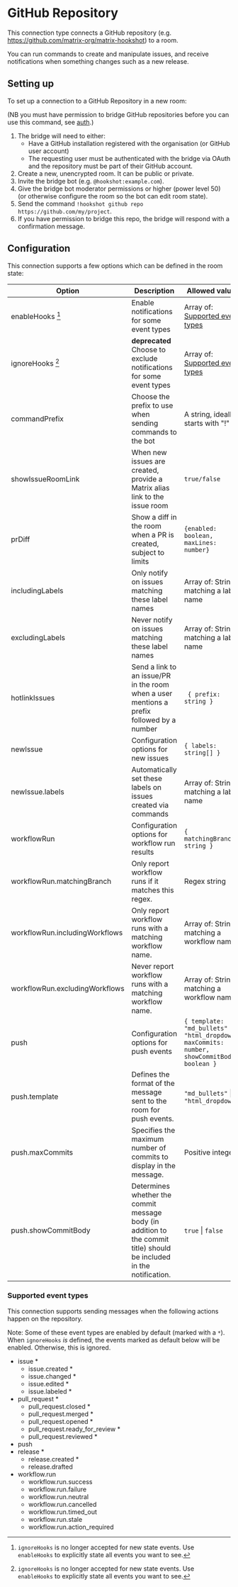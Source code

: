 # GitHub Repository

This connection type connects a GitHub repository (e.g. https://github.com/matrix-org/matrix-hookshot) to a room.

You can run commands to create and manipulate issues, and receive notifications when something changes such as
a new release.

## Setting up

To set up a connection to a GitHub Repository in a new room:

(NB you must have permission to bridge GitHub repositories before you can use this command, see [auth](../auth.html#github).)

1. The bridge will need to either:
   - Have a GitHub installation registered with the organisation (or GitHub user account)
   - The requesting user must be authenticated with the bridge via OAuth and the repository must be part of their GitHub account.
2. Create a new, unencrypted room. It can be public or private.
3. Invite the bridge bot (e.g. `@hookshot:example.com`).
4. Give the bridge bot moderator permissions or higher (power level 50) (or otherwise configure the room so the bot can edit room state).
5. Send the command `!hookshot github repo https://github.com/my/project`.
6. If you have permission to bridge this repo, the bridge will respond with a confirmation message.

## Configuration

This connection supports a few options which can be defined in the room state:

| Option                         | Description                                                                               | Allowed values                                            | Default                                      |
| ------------------------------ | ----------------------------------------------------------------------------------------- | --------------------------------------------------------- | -------------------------------------------- |
| enableHooks [^1]               | Enable notifications for some event types                                                 | Array of: [Supported event types](#supported-event-types) | If not defined, defaults are mentioned below |
| ignoreHooks [^1]               | **deprecated** Choose to exclude notifications for some event types                       | Array of: [Supported event types](#supported-event-types) | _empty_                                      |
| commandPrefix                  | Choose the prefix to use when sending commands to the bot                                 | A string, ideally starts with "!"                         | `!gh`                                        |
| showIssueRoomLink              | When new issues are created, provide a Matrix alias link to the issue room                | `true/false`                                              | `false`                                      |
| prDiff                         | Show a diff in the room when a PR is created, subject to limits                           | `{enabled: boolean, maxLines: number}`                    | `{enabled: false}`                           |
| includingLabels                | Only notify on issues matching these label names                                          | Array of: String matching a label name                    | _empty_                                      |
| excludingLabels                | Never notify on issues matching these label names                                         | Array of: String matching a label name                    | _empty_                                      |
| hotlinkIssues                  | Send a link to an issue/PR in the room when a user mentions a prefix followed by a number | ` { prefix: string }`                                     | `{prefix: "#"}`                              |
| newIssue                       | Configuration options for new issues                                                      | `{ labels: string[] }`                                    | _empty_                                      |
| newIssue.labels                | Automatically set these labels on issues created via commands                             | Array of: String matching a label name                    | _empty_                                      |
| workflowRun                    | Configuration options for workflow run results                                            | `{ matchingBranch: string }`                              | _empty_                                      |
| workflowRun.matchingBranch     | Only report workflow runs if it matches this regex.                                       | Regex string                                              | _empty_                                      |
| workflowRun.includingWorkflows | Only report workflow runs with a matching workflow name.                                  | Array of: String matching a workflow name                 | _empty_                                      |
| workflowRun.excludingWorkflows | Never report workflow runs with a matching workflow name.                                 | Array of: String matching a workflow name                 | _empty_                                      |
| push               | Configuration options for push events        | `{ template: "md_bullets" \| "html_dropdown", maxCommits: number, showCommitBody: boolean }` |_empty_ |
| push.template      | Defines the format of the message sent to the room for push events. | `"md_bullets"` \| `"html_dropdown"`|`"html_dropdown"` |
| push.maxCommits    | Specifies the maximum number of commits to display in the message. | Positive integer|`5`|
| push.showCommitBody| Determines whether the commit message body (in addition to the commit title) should be included in the notification. | `true` \| `false`|`false` |


[^1]: `ignoreHooks` is no longer accepted for new state events. Use `enableHooks` to explicitly state all events you want to see.

### Supported event types

This connection supports sending messages when the following actions happen on the repository.

Note: Some of these event types are enabled by default (marked with a `*`). When `ignoreHooks` _is_ defined,
the events marked as default below will be enabled. Otherwise, this is ignored.

- issue \*
  - issue.created \*
  - issue.changed \*
  - issue.edited \*
  - issue.labeled \*
- pull_request \*
  - pull_request.closed \*
  - pull_request.merged \*
  - pull_request.opened \*
  - pull_request.ready_for_review \*
  - pull_request.reviewed \*
- push
- release \*
  - release.created \*
  - release.drafted
- workflow.run
  - workflow.run.success
  - workflow.run.failure
  - workflow.run.neutral
  - workflow.run.cancelled
  - workflow.run.timed_out
  - workflow.run.stale
  - workflow.run.action_required
